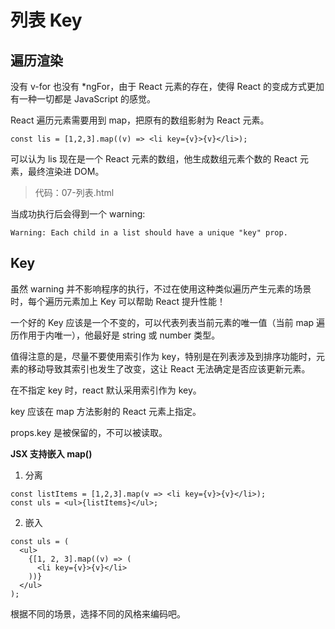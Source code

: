 # 列表 Key

## 遍历渲染

没有 v-for 也没有 \*ngFor，由于 React 元素的存在，使得 React 的变成方式更加有一种一切都是 JavaScript 的感觉。

React 遍历元素需要用到 map，把原有的数组影射为 React 元素。

```
const lis = [1,2,3].map((v) => <li key={v}>{v}</li>);
```

可以认为 lis 现在是一个 React 元素的数组，他生成数组元素个数的 React 元素，最终渲染进 DOM。

> 代码：07-列表.html

当成功执行后会得到一个 warning:

```
Warning: Each child in a list should have a unique "key" prop.
```

## Key

虽然 warning 并不影响程序的执行，不过在使用这种类似遍历产生元素的场景时，每个遍历元素加上 Key 可以帮助 React 提升性能！

一个好的 Key 应该是一个不变的，可以代表列表当前元素的唯一值（当前 map 遍历作用于内唯一），他最好是 string 或 number 类型。

值得注意的是，尽量不要使用索引作为 key，特别是在列表涉及到排序功能时，元素的移动导致其索引也发生了改变，这让 React 无法确定是否应该更新元素。

在不指定 key 时，react 默认采用索引作为 key。

key 应该在 map 方法影射的 React 元素上指定。

props.key 是被保留的，不可以被读取。

**JSX 支持嵌入 map()**

1. 分离

```
const listItems = [1,2,3].map(v => <li key={v}>{v}</li>);
const uls = <ul>{listItems}</ul>;
```

2. 嵌入

```
const uls = (
  <ul>
    {[1, 2, 3].map((v) => (
      <li key={v}>{v}</li>
    ))}
  </ul>
);
```

根据不同的场景，选择不同的风格来编码吧。
